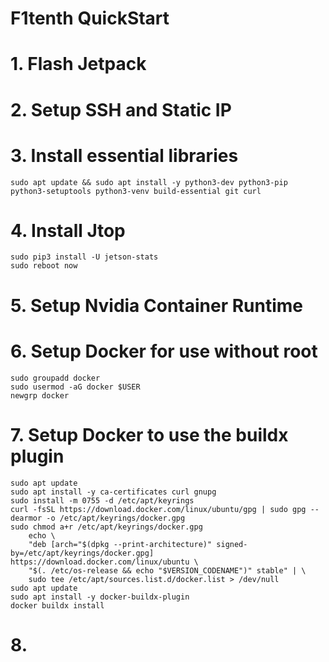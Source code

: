 # F1tenth QuickStart
# 1. Flash Jetpack

# 2. Setup SSH and Static IP

# 3. Install essential libraries
    sudo apt update && sudo apt install -y python3-dev python3-pip python3-setuptools python3-venv build-essential git curl

# 4. Install Jtop
    sudo pip3 install -U jetson-stats
    sudo reboot now

# 5. Setup Nvidia Container Runtime

# 6. Setup Docker for use without root
    sudo groupadd docker
    sudo usermod -aG docker $USER
    newgrp docker

# 7. Setup Docker to use the buildx plugin
    sudo apt update
    sudo apt install -y ca-certificates curl gnupg
    sudo install -m 0755 -d /etc/apt/keyrings
    curl -fsSL https://download.docker.com/linux/ubuntu/gpg | sudo gpg --dearmor -o /etc/apt/keyrings/docker.gpg
    sudo chmod a+r /etc/apt/keyrings/docker.gpg 
		echo \
		"deb [arch="$(dpkg --print-architecture)" signed-by=/etc/apt/keyrings/docker.gpg] https://download.docker.com/linux/ubuntu \
		"$(. /etc/os-release && echo "$VERSION_CODENAME")" stable" | \
		sudo tee /etc/apt/sources.list.d/docker.list > /dev/null
    sudo apt update
    sudo apt install -y docker-buildx-plugin
    docker buildx install

# 8. 